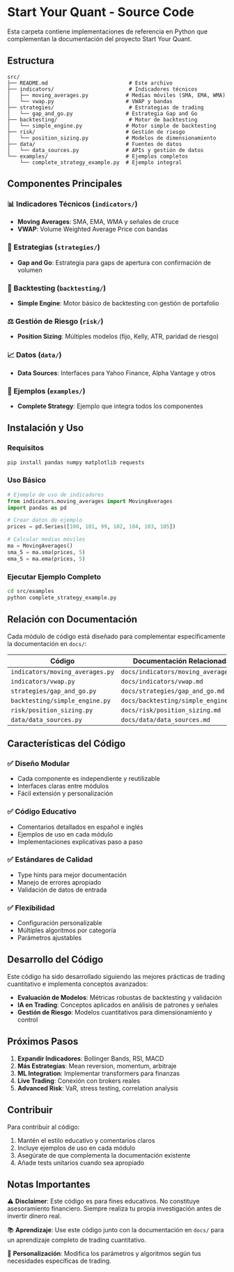 # Start Your Quant - Source Code

Esta carpeta contiene implementaciones de referencia en Python que complementan la documentación del proyecto Start Your Quant.

## Estructura

```
src/
├── README.md                          # Este archivo
├── indicators/                        # Indicadores técnicos
│   ├── moving_averages.py            # Medias móviles (SMA, EMA, WMA)
│   └── vwap.py                       # VWAP y bandas
├── strategies/                        # Estrategias de trading
│   └── gap_and_go.py                 # Estrategia Gap and Go
├── backtesting/                       # Motor de backtesting
│   └── simple_engine.py              # Motor simple de backtesting
├── risk/                             # Gestión de riesgo
│   └── position_sizing.py            # Modelos de dimensionamiento
├── data/                             # Fuentes de datos
│   └── data_sources.py               # APIs y gestión de datos
└── examples/                         # Ejemplos completos
    └── complete_strategy_example.py  # Ejemplo integral
```

## Componentes Principales

### 📊 Indicadores Técnicos (`indicators/`)

- **Moving Averages**: SMA, EMA, WMA y señales de cruce
- **VWAP**: Volume Weighted Average Price con bandas

### 🎯 Estrategias (`strategies/`)

- **Gap and Go**: Estrategia para gaps de apertura con confirmación de volumen

### 🔄 Backtesting (`backtesting/`)

- **Simple Engine**: Motor básico de backtesting con gestión de portafolio

### ⚖️ Gestión de Riesgo (`risk/`)

- **Position Sizing**: Múltiples modelos (fijo, Kelly, ATR, paridad de riesgo)

### 📈 Datos (`data/`)

- **Data Sources**: Interfaces para Yahoo Finance, Alpha Vantage y otros

### 🚀 Ejemplos (`examples/`)

- **Complete Strategy**: Ejemplo que integra todos los componentes

## Instalación y Uso

### Requisitos

```bash
pip install pandas numpy matplotlib requests
```

### Uso Básico

```python
# Ejemplo de uso de indicadores
from indicators.moving_averages import MovingAverages
import pandas as pd

# Crear datos de ejemplo
prices = pd.Series([100, 101, 99, 102, 104, 103, 105])

# Calcular medias móviles
ma = MovingAverages()
sma_5 = ma.sma(prices, 5)
ema_5 = ma.ema(prices, 5)
```

### Ejecutar Ejemplo Completo

```bash
cd src/examples
python complete_strategy_example.py
```

## Relación con Documentación

Cada módulo de código está diseñado para complementar específicamente la documentación en `docs/`:

| Código | Documentación Relacionada |
|--------|---------------------------|
| `indicators/moving_averages.py` | `docs/indicators/moving_averages.md` |
| `indicators/vwap.py` | `docs/indicators/vwap.md` |
| `strategies/gap_and_go.py` | `docs/strategies/gap_and_go.md` |
| `backtesting/simple_engine.py` | `docs/backtesting/simple_engine.md` |
| `risk/position_sizing.py` | `docs/risk/position_sizing.md` |
| `data/data_sources.py` | `docs/data/data_sources.md` |

## Características del Código

### ✅ Diseño Modular
- Cada componente es independiente y reutilizable
- Interfaces claras entre módulos
- Fácil extensión y personalización

### ✅ Código Educativo
- Comentarios detallados en español e inglés
- Ejemplos de uso en cada módulo
- Implementaciones explicativas paso a paso

### ✅ Estándares de Calidad
- Type hints para mejor documentación
- Manejo de errores apropiado
- Validación de datos de entrada

### ✅ Flexibilidad
- Configuración personalizable
- Múltiples algoritmos por categoría
- Parámetros ajustables

## Desarrollo del Código

Este código ha sido desarrollado siguiendo las mejores prácticas de trading cuantitativo e implementa conceptos avanzados:

- **Evaluación de Modelos**: Métricas robustas de backtesting y validación
- **IA en Trading**: Conceptos aplicados en análisis de patrones y señales
- **Gestión de Riesgo**: Modelos cuantitativos para dimensionamiento y control

## Próximos Pasos

1. **Expandir Indicadores**: Bollinger Bands, RSI, MACD
2. **Más Estrategias**: Mean reversion, momentum, arbitraje
3. **ML Integration**: Implementar transformers para finanzas
4. **Live Trading**: Conexión con brokers reales
5. **Advanced Risk**: VaR, stress testing, correlation analysis

## Contribuir

Para contribuir al código:

1. Mantén el estilo educativo y comentarios claros
2. Incluye ejemplos de uso en cada módulo
3. Asegúrate de que complementa la documentación existente
4. Añade tests unitarios cuando sea apropiado

## Notas Importantes

⚠️ **Disclaimer**: Este código es para fines educativos. No constituye asesoramiento financiero. Siempre realiza tu propia investigación antes de invertir dinero real.

📚 **Aprendizaje**: Use este código junto con la documentación en `docs/` para un aprendizaje completo de trading cuantitativo.

🔧 **Personalización**: Modifica los parámetros y algoritmos según tus necesidades específicas de trading.